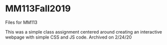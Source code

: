 # MM113Fall2019
Files for MM113

This was a simple class assignment centered around creating an interactive webpage with simple CSS and JS code.
Archived on 2/24/20

